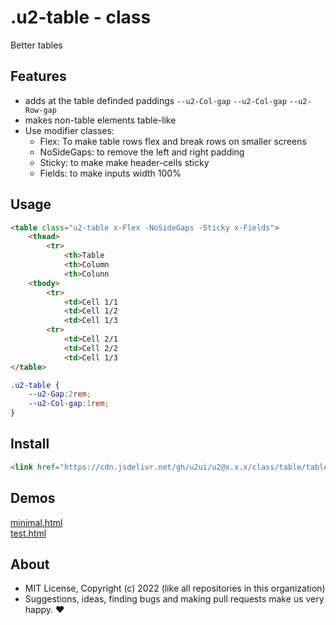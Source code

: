 # .u2-table - class
Better tables

## Features

- adds at the table definded paddings `--u2-Col-gap` `--u2-Col-gap` `--u2-Row-gap`
- makes non-table elements table-like
- Use modifier classes: 
    - Flex: To make table rows flex and break rows on smaller screens
    - NoSideGaps: to remove the left and right padding
    - Sticky: to make make header-cells sticky
    - Fields: to make inputs width 100%

## Usage

```html
<table class="u2-table x-Flex -NoSideGaps -Sticky x-Fields">
    <thead>
        <tr>
            <th>Table
            <th>Column
            <th>Colunn
    <tbody>
        <tr>
            <td>Cell 1/1
            <td>Cell 1/2
            <td>Cell 1/3
        <tr>
            <td>Cell 2/1
            <td>Cell 2/2
            <td>Cell 1/3
</table>
```

```css
.u2-table {
    --u2-Gap:2rem;
    --u2-Col-gap:1rem;
}
```

## Install

```html
<link href="https://cdn.jsdelivr.net/gh/u2ui/u2@x.x.x/class/table/table.min.css" rel=stylesheet>
```

## Demos

[minimal.html](http://gcdn.li/u2ui/u2@main/class/table/tests/minimal.html)  
[test.html](http://gcdn.li/u2ui/u2@main/class/table/tests/test.html)  

## About

- MIT License, Copyright (c) 2022 <u2> (like all repositories in this organization) <br>
- Suggestions, ideas, finding bugs and making pull requests make us very happy. ♥

